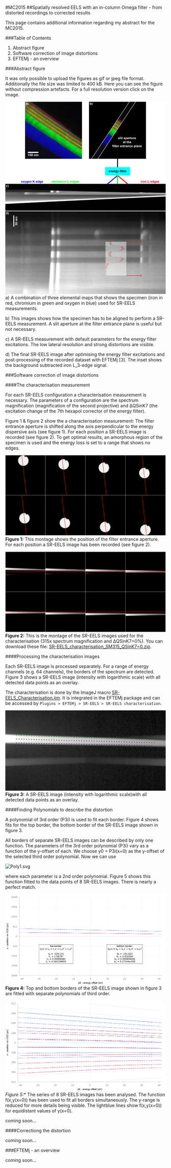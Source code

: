#MC2015
##Spatially resolved EELS with an in-column Omega filter - from distorted recordings to corrected results

This page contains additional information regarding my abstract for the MC2015.

###Table of Contents
1. Abstract figure
1. Software correction of image distortions
1. EFTEMj - an overview

###Abstract figure

It was only possible to upload the figures as gif or jpeg file format. Additionally the file size was limited to 400 kB. Here you can see the figure without compression artefacts. For a full resolution version click on the image.

[![figure1 of my abstract](Figure1_small.png)](Figure1.png)
a) A combination of three elemental maps that shows the specimen (iron in red, chromium in green and oxygen in blue) used for SR-EELS measurements.

b) This images shows how the specimen has to be aligned to perform a SR-EELS measurement. A slit aperture at the filter entrance plane is useful but not necessary.

c) A SR-EELS measurement with default parameters for the energy filter excitations. The low lateral resolution and strong distortions are visible.

d) The final SR-EELS image after optimising the energy filter excitations and post-processing of the recorded dataset with EFTEMj [3]. The inset shows the background subtracted iron L_3-edge signal.

###Software correction of image distortions

####The characterisation measurement

For each SR-EELS configuration a characterisation measurement is necessary. The parameters of a configuration are the spectrum magnification (magnification of the second projective) and &Delta;QSinK7 (the excitation change of the 7th hexapol corrector of the energy filter).

Figure 1 & figure 2 show the a characterisation measurement: The filter entrance aperture is shifted along the axis perpendicular to the energy dispersive axis (see figure 1). For each position a SR-EELS image is recorded (see figure 2). To get optimal results, an amorphous region of the specimen is used and the energy loss is set to a range that shows no edges.

![apertures FEP.png](https://github.com/EFTEMj/EFTEMj/blob/master/Scripts%2BMacros/examples/SR-EELS_characterisation/apertures%20FEP.png)
**Figure 1:** This montage shows the position of the filter entrance aperture. For each position a SR-EELS image has been recorded (see figure 2).

![SR-EELS_cal.png](https://github.com/EFTEMj/EFTEMj/blob/master/Scripts%2BMacros/examples/SR-EELS_characterisation/SR-EELS_cal.png)
**Figure 2:** This is the montage of the SR-EELS images used for the characterisation (315x spectrum magnification and &Delta;QSinK7=0%). You can download these file: [SR-EELS_characterisation_SM315_QSinK7=0.zip][SR-EELS_chara_example].

[SR-EELS_chara_example]: http://eftemj.entrup.com.de/SR-EELS_characterisation_SM315_QSinK7=0.zip

####Processing the characterisation images

Each SR-EELS image is processed separately. For a range of energy channels (e.g. 64 channels), the borders of the spectrum are detected. Figure 3 shows a SR-EELS image (intensity with logarithmic scale) with all detected data points as an overlay.

The characterisation is done by the ImageJ macro [SR-EELS_Characterisation.ijm](https://github.com/EFTEMj/EFTEMj/blob/master/EFTEMj/src/main/resources/macros/SR-EELS_Characterisation.ijm). It is integrated in the EFTEMj package and can be accessed by `Plugins > EFTEMj > SR-EELS > SR-EELS characterisation`.

![SR-EELS_borders.jpg](SR-EELS_borders.jpg)
**Figure 3:** A SR-EELS image (intensity with logarithmic scale)with all detected data points as an overlay.

####Finding Polynomials to describe the distortion

A polynomial of 3rd order (P3i) is used to fit each border. Figure 4 shows fits for the top border, the bottom border of the SR-EELS image shown in figure 3.

All borders of separate SR-EELS images can be described by only one function. The parameters of the 3rd order polynomial (P3i) vary as a function of the y-offset of each. We choose y0 = P3i(x=0) as the y-offset of the selected third order polynomial. Now we can use

![Poly1.svg]("Poly1.svg")

where each parameter is a 2nd order polynomial. Figure 5 shows this function fitted to the data points of 8 SR-EELS images. There is nearly a perfect match.

![Figure4.png](Figure4.png)
**Figure 4:** Top and bottom borders of the SR-EELS image shown in figure 3 are fitted with separate polynomials of third order.

![Figure5.png](Figure5.png)
*Figure 5:** The series of 8 SR-EELS images has been analysed. The function f(x,y(x=0)) has been used to fit all borders simultaneously. The y-range is reduced for more details being visible. The lightblue lines show f(x,y(x=0)) for equidistant values of y(x=0).

coming soon...

####Correctiong the distortion

coming soon...

###EFTEMj - an overview

coming soon...
